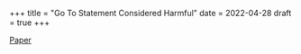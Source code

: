 +++
title = "Go To Statement Considered Harmful"
date = 2022-04-28
draft = true
+++

[Paper](http://www.u.arizona.edu/~rubinson/copyright_violations/Go_To_Considered_Harmful.html)
